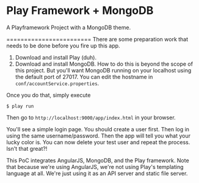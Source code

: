 Play Framework + MongoDB
========================

A Playframework Project with a MongoDB theme.

========================
There are some preparation work that needs to be done before you fire up this app.

1. Download and install Play (duh).
2. Download and install MongoDB. How to do this is beyond the scope of this project. 
But you'll want MongoDB running on your localhost using the default port of 27017. You can edit the hostname in 
`conf/accountService.properties`.

Once you do that, simply execute

``$ play run``

Then go to `http://localhost:9000/app/index.html` in your browser. 

You'll see a simple login page. You should create a user first. Then log in using the same username/password. 
Then the app will tell you what your lucky color is. You can now delete your test user and repeat the process.
Isn't that great?!

This PoC integrates AngularJS, MongoDB, and the Play framework. Note that because we're using AngularJS, we're not
using Play's templating language at all. We're just using it as an API server and static file server.
